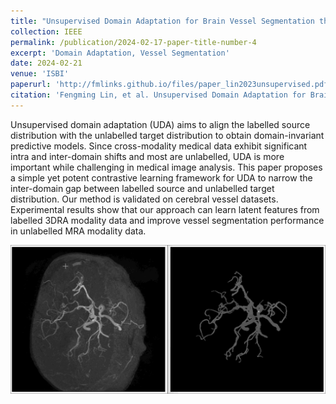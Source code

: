 ```yaml
---
title: "Unsupervised Domain Adaptation for Brain Vessel Segmentation through Transwarp Contrastive Learning"
collection: IEEE
permalink: /publication/2024-02-17-paper-title-number-4
excerpt: 'Domain Adaptation, Vessel Segmentation'
date: 2024-02-21
venue: 'ISBI'
paperurl: 'http://fmlinks.github.io/files/paper_lin2023unsupervised.pdf'
citation: 'Fengming Lin, et al. Unsupervised Domain Adaptation for Brain Vessel Segmentation through Transwarp Contrastive Learning[C]//2024 IEEE 21th International Symposium on Biomedical Imaging (ISBI). IEEE, 2024.'
---
```


Unsupervised domain adaptation (UDA) aims to align the labelled source distribution with the unlabelled target distribution to obtain domain-invariant predictive models. Since cross-modality medical data exhibit significant intra and inter-domain shifts and most are unlabelled, UDA is more important while challenging in medical image analysis. This paper proposes a simple yet potent contrastive learning framework for UDA to narrow the inter-domain gap between labelled source and unlabelled target distribution. Our method is validated on cerebral vessel datasets. Experimental results show that our approach can learn latent features from labelled 3DRA modality data and improve vessel segmentation performance in unlabelled MRA modality data.

![Editing a markdown file for a talk](/images/MRA.gif)
